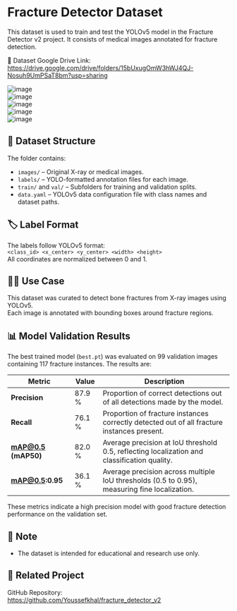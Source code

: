 # Fracture Detector Dataset

This dataset is used to train and test the YOLOv5 model in the Fracture Detector v2 project.
It consists of medical images annotated for fracture detection.

🔗 Dataset Google Drive Link:  
https://drive.google.com/drive/folders/15bUxugOmW3hWJ4QJ-Nosuh9UmPSaT8bm?usp=sharing

![image](https://github.com/user-attachments/assets/92869140-4ba9-4339-83ce-d8876cf74be0)  
![image](https://github.com/user-attachments/assets/8ff0cbc0-f762-4582-a2b4-e0b30c0f65c7)  
![image](https://github.com/user-attachments/assets/f43808c6-73ef-4238-840d-df6c5de15716)  
![image](https://github.com/user-attachments/assets/0db774ba-b02c-4dbc-8a6a-72d636be5552)  
![image](https://github.com/user-attachments/assets/830e66c3-4def-48fe-9d07-e979a8f0e140)

## 📁 Dataset Structure

The folder contains:

- `images/` – Original X-ray or medical images.  
- `labels/` – YOLO-formatted annotation files for each image.  
- `train/` and `val/` – Subfolders for training and validation splits.  
- `data.yaml` – YOLOv5 data configuration file with class names and dataset paths.

## 🏷️ Label Format

The labels follow YOLOv5 format:  
`<class_id> <x_center> <y_center> <width> <height>`  
All coordinates are normalized between 0 and 1.

## 👨‍⚕️ Use Case

This dataset was curated to detect bone fractures from X-ray images using YOLOv5.  
Each image is annotated with bounding boxes around fracture regions.

## 📊 Model Validation Results

The best trained model (`best.pt`) was evaluated on 99 validation images containing 117 fracture instances. The results are:

| Metric                  | Value   | Description                                                                                 |
|-------------------------|---------|---------------------------------------------------------------------------------------------|
| **Precision**           | 87.9 %  | Proportion of correct detections out of all detections made by the model.                   |
| **Recall**              | 76.1 %  | Proportion of fracture instances correctly detected out of all fracture instances present.  |
| **mAP@0.5 (mAP50)**     | 82.0 %  | Average precision at IoU threshold 0.5, reflecting localization and classification quality. |
| **mAP@0.5:0.95**        | 36.1 %  | Average precision across multiple IoU thresholds (0.5 to 0.95), measuring fine localization.|

These metrics indicate a high precision model with good fracture detection performance on the validation set.

## 📌 Note

- The dataset is intended for educational and research use only.

## 🧠 Related Project

GitHub Repository:  
https://github.com/Youssefkhal/fracture_detector_v2
